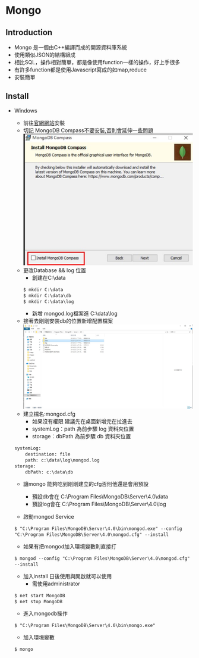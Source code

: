 # Mongo 

## Introduction
* Mongo 是一個由C++編譯而成的開源資料庫系統
* 使用類似JSON的結構組成
* 相比SQL，操作相對簡單，都是像使用function一樣的操作，好上手很多
* 有許多function都是使用Javascript寫成的如map,reduce
* 安裝簡單

## Install

* Windows

    * 前往[官網網站](https://www.mongodb.com/try/download/community)安裝
    * 切記 MongoDB Compass不要安裝,否則會延伸一些問題
    ![MongoDB Compass](./2020-12-24-154929.jpg)
    * 更改Database && log 位置
        * 創建在C:\data
        ```
        $ mkdir C:\data
        $ mkdir C:\data\db
        $ mkdir C:\data\log
        ```
        * 新增 mongod.log檔案進 C:\data\log
    * 接著去剛剛安裝db的位置新增配置檔案
    ![Db位置](./2020-12-24-160129.jpg)
    * 建立檔名:mongod.cfg
        * 如果沒有權限 建議先在桌面新增完在拉進去
        * systemLog：path 為前步驟 log 資料夾位置
        * storage：dbPath 為前步驟 db 資料夾位置
    ```
    systemLog:
        destination: file
        path: c:\data\log\mongod.log
    storage:
        dbPath: c:\data\db
    ```
    * 讓mongo 能夠吃到剛剛建立的cfg否則他還是會用預設
        * 預設db會在  C:\Program Files\MongoDB\Server\4.0\data
        * 預設log會在 C:\Program Files\MongoDB\Server\4.0\log


    * 啟動mongod Service
    ```
    $ "C:\Program Files\MongoDB\Server\4.0\bin\mongod.exe" --config "C:\Program Files\MongoDB\Server\4.0\mongod.cfg" --install
    ```
    * 如果有把mongod加入環境變數則直接打
    ```
    $ mongod --config "C:\Program Files\MongoDB\Server\4.0\mongod.cfg" --install
    ```
    
    * 加入install 日後使用與開啟就可以使用
        * 需使用administrator
    ```
    $ net start MongoDB
    $ net stop MongoDB
    ```

    * 進入mongodb操作

    ```shell
    $ "C:\Program Files\MongoDB\Server\4.0\bin\mongo.exe"
    ```

    * 加入環境變數


    ```
    $ mongo
    ```